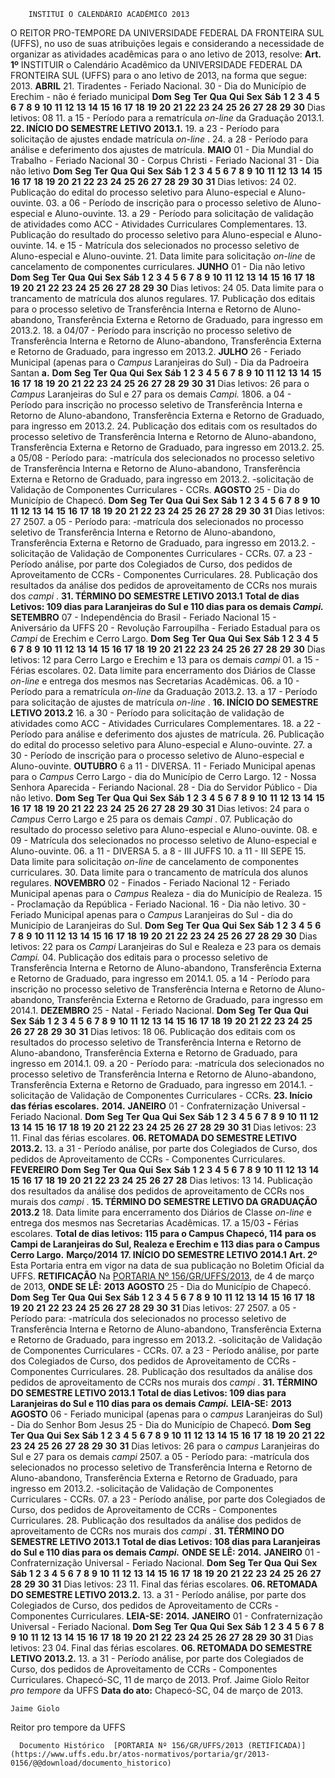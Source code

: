         INSTITUI O CALENDÁRIO ACADÊMICO 2013  

 O REITOR PRO-TEMPORE DA UNIVERSIDADE FEDERAL DA FRONTEIRA SUL (UFFS), no uso de suas atribuições legais e considerando a necessidade de organizar as atividades acadêmicas para o ano letivo de 2013, resolve:   **Art. 1º**  INSTITUIR o Calendário Acadêmico da UNIVERSIDADE FEDERAL DA FRONTEIRA SUL (UFFS) para o ano letivo de 2013, na forma que segue: 2013.      **ABRIL**     21. Tiradentes - Feriado Nacional. 30 - Dia do Município de Erechim - não é feriado municipal      **Dom**   **Seg**   **Ter**   **Qua**   **Qui**   **Sex**   **Sáb**        **1**   **2**   **3**   **4**   **5**   **6**     **7**   **8**   **9**   **10**   **11**   **12**   **13**     **14**   **15**   **16**   **17**   **18**   **19**   **20**     **21**   **22**   **23**   **24**   **25**   **26**   **27**     **28**   **29**   **30**                 Dias letivos: 08 11. a 15 - Período para a rematrícula *on-line* da Graduação 2013.1. **22. INÍCIO DO SEMESTRE LETIVO 2013.1.** 19. a 23 - Período para solicitação de ajustes endade matrícula *on-line* . 24. a 28 - Período para análise e deferimento dos ajustes de matrícula.     **MAIO**     01 - Dia Mundial do Trabalho - Feriado Nacional 30 - Corpus Christi - Feriado Nacional 31 - Dia não letivo     **Dom**   **Seg**   **Ter**   **Qua**   **Qui**   **Sex**   **Sáb**              **1**   **2**   **3**   **4**     **5**   **6**   **7**   **8**   **9**   **10**   **11**     **12**   **13**   **14**   **15**   **16**   **17**   **18**     **19**   **20**   **21**   **22**   **23**   **24**   **25**     **26**   **27**   **28**   **29**   **30**   **31**        Dias letivos: 24 02. Publicação do edital do processo seletivo para Aluno-especial e Aluno-ouvinte. 03. a 06 - Período de inscrição para o processo seletivo de Aluno-especial e Aluno-ouvinte. 13. a 29 - Período para solicitação de validação de atividades como ACC - Atividades Curriculares Complementares. 13. Publicação do resultado do processo seletivo para Aluno-especial e Aluno-ouvinte. 14. e 15 - Matrícula dos selecionados no processo seletivo de Aluno-especial e Aluno-ouvinte. 21. Data limite para solicitação *on-line* de cancelamento de componentes curriculares.     **JUNHO**     01 - Dia não letivo       **Dom**   **Seg**   **Ter**   **Qua**   **Qui**   **Sex**   **Sáb**                       **1**     **2**   **3**   **4**   **5**   **6**   **7**   **8**     **9**   **10**   **11**   **12**   **13**   **14**   **15**     **16**   **17**   **18**   **19**   **20**   **21**   **22**     **23**   **24**   **25**   **26**   **27**   **28**   **29**     **30**                       Dias letivos: 24 05. Data limite para o trancamento de matrícula dos alunos regulares. 17. Publicação dos editais para o processo seletivo de Transferência Interna e Retorno de Aluno-abandono, Transferência Externa e Retorno de Graduado, para ingresso em 2013.2. 18. a 04/07 - Período para inscrição no processo seletivo de Transferência Interna e Retorno de Aluno-abandono, Transferência Externa e Retorno de Graduado, para ingresso em 2013.2.     **JULHO**     26 - Feriado Municipal (apenas para o *Campus* Laranjeiras do Sul) - Dia da Padroeira Santan **a.**     **Dom**   **Seg**   **Ter**   **Qua**   **Qui**   **Sex**   **Sáb**        **1**   **2**   **3**   **4**   **5**   **6**     **7**   **8**   **9**   **10**   **11**   **12**   **13**     **14**   **15**   **16**   **17**   **18**   **19**   **20**     **21**   **22**   **23**   **24**   **25**   **26**   **27**     **28**   **29**   **30**   **31**              Dias letivos: 26 para o *Campus* Laranjeiras do Sul e 27 para os demais *Campi.* 1806. a 04 - Período para inscrição no processo seletivo de Transferência Interna e Retorno de Aluno-abandono, Transferência Externa e Retorno de Graduado, para ingresso em 2013.2. 24. Publicação dos editais com os resultados do processo seletivo de Transferência Interna e Retorno de Aluno-abandono, Transferência Externa e Retorno de Graduado, para ingresso em 2013.2. 25. a 05/08 - Período para: -matrícula dos selecionados no processo seletivo de Transferência Interna e Retorno de Aluno-abandono, Transferência Externa e Retorno de Graduado, para ingresso em 2013.2. -solicitação de Validação de Componentes Curriculares - CCRs.     **AGOSTO**     25 - Dia do Município de Chapecó.     **Dom**   **Seg**   **Ter**   **Qua**   **Qui**   **Sex**   **Sáb**                 **1**   **2**   **3**     **4**   **5**   **6**   **7**   **8**   **9**   **10**     **11**   **12**   **13**   **14**   **15**   **16**   **17**     **18**   **19**   **20**   **21**   **22**   **23**   **24**     **25**   **26**   **27**   **28**   **29**   **30**   **31**     Dias letivos: 27 2507. a 05 - Período para: -matrícula dos selecionados no processo seletivo de Transferência Interna e Retorno de Aluno-abandono, Transferência Externa e Retorno de Graduado, para ingresso em 2013.2. -solicitação de Validação de Componentes Curriculares - CCRs. 07. a 23 - Período análise, por parte dos Colegiados de Curso, dos pedidos de Aproveitamento de CCRs - Componentes Curriculares. 28. Publicação dos resultados da análise dos pedidos de aproveitamento de CCRs nos murais dos *campi* . **31. TÉRMINO DO SEMESTRE LETIVO 2013.1** **Total de dias Letivos: 109 dias para Laranjeiras do Sul e 110 dias para os demais *Campi.***      **SETEMBRO**     07 - Independência do Brasil - Feriado Nacional 15 - Aniversário da UFFS 20 - Revolução Farroupilha - Feriado Estadual para os *Campi* de Erechim e Cerro Largo.      **Dom**   **Seg**   **Ter**   **Qua**   **Qui**   **Sex**   **Sáb**     **1**   **2**   **3**   **4**   **5**   **6**   **7**     **8**   **9**   **10**   **11**   **12**   **13**   **14**     **15**   **16**   **17**   **18**   **19**   **20**   **21**     **22**   **23**   **24**   **25**   **26**   **27**   **28**     **29**   **30**                    Dias letivos: 12 para Cerro Largo e Erechim e 13 para os demais *campi* 01. a 15 - Férias escolares. 02. Data limite para encerramento dos Diários de Classe *on-line* e entrega dos mesmos nas Secretarias Acadêmicas. 06. a 10 - Período para a rematrícula *on-line*  da Graduação 2013.2. 13. a 17 - Período para solicitação de ajustes de matrícula *on-line* . **16. INÍCIO DO SEMESTRE LETIVO 2013.2** 16. a 30 - Período para solicitação de validação de atividades como ACC - Atividades Curriculares Complementares. 18. a 22 - Período para análise e deferimento dos ajustes de matrícula. 26. Publicação do edital do processo seletivo para Aluno-especial e Aluno-ouvinte. 27. a 30 - Período de inscrição para o processo seletivo de Aluno-especial e Aluno-ouvinte.     **OUTUBRO**     6 a 11 - DIVERSA. 11 - Feriado Municipal apenas para o *Campus* Cerro Largo - dia do Município de Cerro Largo. 12 - Nossa Senhora Aparecida - Feriando Nacional. 28 - Dia do Servidor Público - Dia não letivo.       **Dom**   **Seg**   **Ter**   **Qua**   **Qui**   **Sex**   **Sáb**           **1**   **2**   **3**   **4**   **5**     **6**   **7**   **8**   **9**   **10**   **11**   **12**     **13**   **14**   **15**   **16**   **17**   **18**   **19**     **20**   **21**   **22**   **23**   **24**   **25**   **26**     **27**   **28**   **29**   **30**   **31**           Dias letivos: 24 para o *Campus* Cerro Largo e 25 para os demais *Campi* . 07. Publicação do resultado do processo seletivo para Aluno-especial e Aluno-ouvinte. 08. e 09 - Matrícula dos selecionados no processo seletivo de Aluno-especial e Aluno-ouvinte. 06. a 11 - DIVERSA 5. a 8 - III JUFFS 10. a 11 - III SEPE 15. Data limite para solicitação *on-line* de cancelamento de componentes curriculares. 30. Data limite para o trancamento de matrícula dos alunos regulares.     **NOVEMBRO**     02 - Finados - Feriado Nacional 12 - Feriado Municipal apenas para o *Campus* Realeza - dia do Município de Realeza. 15 - Proclamação da República - Feriado Nacional. 16 - Dia não letivo. 30 - Feriado Municipal apenas para o *Campus* Laranjeiras do Sul - dia do Município de Laranjeiras do Sul.     **Dom**   **Seg**   **Ter**   **Qua**   **Qui**   **Sex**   **Sáb**                    **1**   **2**     **3**   **4**   **5**   **6**   **7**   **8**   **9**     **10**   **11**   **12**   **13**   **14**   **15**   **16**     **17**   **18**   **19**   **20**   **21**   **22**   **23**     **24**   **25**   **26**   **27**   **28**   **29**   **30**     Dias letivos: 22 para os *Campi* Laranjeiras do Sul e Realeza e 23 para os demais *Campi.* 04. Publicação dos editais para o processo seletivo de Transferência Interna e Retorno de Aluno-abandono, Transferência Externa e Retorno de Graduado, para ingresso em 2014.1. 05. a 14 - Período para inscrição no processo seletivo de Transferência Interna e Retorno de Aluno-abandono, Transferência Externa e Retorno de Graduado, para ingresso em 2014.1.     **DEZEMBRO**     25 - Natal - Feriado Nacional.      **Dom**   **Seg**   **Ter**   **Qua**   **Qui**   **Sex**   **Sáb**     **1**   **2**   **3**   **4**   **5**   **6**   **7**     **8**   **9**   **10**   **11**   **12**   **13**   **14**     **15**   **16**   **17**   **18**   **19**   **20**   **21**     **22**   **23**   **24**   **25**   **26**   **27**   **28**     **29**   **30**   **31**                 Dias letivos: 18 06. Publicação dos editais com os resultados do processo seletivo de Transferência Interna e Retorno de Aluno-abandono, Transferência Externa e Retorno de Graduado, para ingresso em 2014.1. 09. a 20 - Período para: -matrícula dos selecionados no processo seletivo de Transferência Interna e Retorno de Aluno-abandono, Transferência Externa e Retorno de Graduado, para ingresso em 2014.1. -solicitação de Validação de Componentes Curriculares - CCRs. **23. Início das férias escolares.** **2014.**       **JANEIRO**     01 - Confraternização Universal - Feriado Nacional.      **Dom**   **Seg**   **Ter**   **Qua**   **Qui**   **Sex**   **Sáb**              **1**   **2**   **3**   **4**     **5**   **6**   **7**   **8**   **9**   **10**   **11**     **12**   **13**   **14**   **15**   **16**   **17**   **18**     **19**   **20**   **21**   **22**   **23**   **24**   **25**     **26**   **27**   **28**   **29**   **30**   **31**        Dias letivos: 23 11. Final das férias escolares. **06. RETOMADA DO SEMESTRE LETIVO 2013.2.** 13. a 31 - Período análise, por parte dos Colegiados de Curso, dos pedidos de Aproveitamento de CCRs - Componentes Curriculares.     **FEVEREIRO**         **Dom**   **Seg**   **Ter**   **Qua**   **Qui**   **Sex**   **Sáb**                       **1**     **2**   **3**   **4**   **5**   **6**   **7**   **8**     **9**   **10**   **11**   **12**   **13**   **14**   **15**     **16**   **17**   **18**   **19**   **20**   **21**   **22**     **23**   **24**   **25**   **26**   **27**   **28**        Dias letivos: 13 14. Publicação dos resultados da análise dos pedidos de aproveitamento de CCRs nos murais dos *campi* . **15. TÉRMINO DO SEMESTRE LETIVO DA GRADUAÇÃO 2013.2** 18. Data limite para encerramento dos Diários de Classe *on-line* e entrega dos mesmos nas Secretarias Acadêmicas. 17. a 15/03  **-** Férias escolares. **Total de dias letivos: 115 para o Campus Chapecó, 114 para os Campi de Laranjeiras do Sul, Realeza e Erechim e 113 dias para o Campus Cerro Largo.** **Março/2014** **17. INÍCIO DO SEMESTRE LETIVO 2014.1**   **Art. 2º**  Esta Portaria entra em vigor na data de sua publicação no Boletim Oficial da UFFS.   **RETIFICAÇÃO** Na [PORTARIA Nº 156/GR/UFFS/2013](https://www.uffs.edu.br/atos-normativos/portaria/gr/2013-0156), de 4 de março de 2013,   **ONDE SE LÊ:**      **2013** **AGOSTO**     25 - Dia do Município de Chapecó.     **Dom**   **Seg**   **Ter**   **Qua**   **Qui**   **Sex**   **Sáb**                 **1**   **2**   **3**     **4**   **5**   **6**   **7**   **8**   **9**   **10**     **11**   **12**   **13**   **14**   **15**   **16**   **17**     **18**   **19**   **20**   **21**   **22**   **23**   **24**     **25**   **26**   **27**   **28**   **29**   **30**   **31**     Dias letivos: 27 2507. a 05 - Período para: -matrícula dos selecionados no processo seletivo de Transferência Interna e Retorno de Aluno-abandono, Transferência Externa e Retorno de Graduado, para ingresso em 2013.2. -solicitação de Validação de Componentes Curriculares - CCRs. 07. a 23 - Período análise, por parte dos Colegiados de Curso, dos pedidos de Aproveitamento de CCRs - Componentes Curriculares. 28. Publicação dos resultados da análise dos pedidos de aproveitamento de CCRs nos murais dos *campi* . **31. TÉRMINO DO SEMESTRE LETIVO 2013.1** **Total de dias Letivos: 109 dias para Laranjeiras do Sul e 110 dias para os demais *Campi.***    **LEIA-SE:**     **2013** **AGOSTO**     06 - Feriado municipal (apenas para o *campus* Laranjeiras do Sul) - Dia do Senhor Bom Jesus 25 - Dia do Município de Chapecó.     **Dom**   **Seg**   **Ter**   **Qua**   **Qui**   **Sex**   **Sáb**                 **1**   **2**   **3**     **4**   **5**   **6**   **7**   **8**   **9**   **10**     **11**   **12**   **13**   **14**   **15**   **16**   **17**     **18**   **19**   **20**   **21**   **22**   **23**   **24**     **25**   **26**   **27**   **28**   **29**   **30**   **31**     Dias letivos: 26 para o *campus* Laranjeiras do Sul e 27 para os demais *campi* 2507. a 05 - Período para: -matrícula dos selecionados no processo seletivo de Transferência Interna e Retorno de Aluno-abandono, Transferência Externa e Retorno de Graduado, para ingresso em 2013.2. -solicitação de Validação de Componentes Curriculares - CCRs. 07. a 23 - Período análise, por parte dos Colegiados de Curso, dos pedidos de Aproveitamento de CCRs - Componentes Curriculares. 28. Publicação dos resultados da análise dos pedidos de aproveitamento de CCRs nos murais dos *campi* . **31. TÉRMINO DO SEMESTRE LETIVO 2013.1** **Total de dias Letivos: 108 dias para Laranjeiras do Sul e 110 dias para os demais *Campi.***    **ONDE SE LÊ:** **2014.**      **JANEIRO**     01 - Confraternização Universal - Feriado Nacional.      **Dom**   **Seg**   **Ter**   **Qua**   **Qui**   **Sex**   **Sáb**              **1**   **2**   **3**   **4**     **5**   **6**   **7**   **8**   **9**   **10**   **11**     **12**   **13**   **14**   **15**   **16**   **17**   **18**     **19**   **20**   **21**   **22**   **23**   **24**   **25**     **26**   **27**   **28**   **29**   **30**   **31**        Dias letivos: 23 11. Final das férias escolares. **06. RETOMADA DO SEMESTRE LETIVO 2013.2.** 13. a 31 - Período análise, por parte dos Colegiados de Curso, dos pedidos de Aproveitamento de CCRs - Componentes Curriculares.   **LEIA-SE:** **2014.**      **JANEIRO**     01 - Confraternização Universal - Feriado Nacional.      **Dom**   **Seg**   **Ter**   **Qua**   **Qui**   **Sex**   **Sáb**              **1**   **2**   **3**   **4**     **5**   **6**   **7**   **8**   **9**   **10**   **11**     **12**   **13**   **14**   **15**   **16**   **17**   **18**     **19**   **20**   **21**   **22**   **23**   **24**   **25**     **26**   **27**   **28**   **29**   **30**   **31**        Dias letivos: 23 04. Final das férias escolares. **06. RETOMADA DO SEMESTRE LETIVO 2013.2.** 13. a 31 - Período análise, por parte dos Colegiados de Curso, dos pedidos de Aproveitamento de CCRs - Componentes Curriculares.   Chapecó-SC, 11 de março de 2013. Prof. Jaime Giolo   Reitor *pro tempore* da UFFS    **Data do ato:** Chapecó-SC, 04 de março de 2013.   
 

    Jaime Giolo   
 Reitor pro tempore da UFFS 

      Documento Histórico  [PORTARIA Nº 156/GR/UFFS/2013 (RETIFICADA)](https://www.uffs.edu.br/atos-normativos/portaria/gr/2013-0156/@@download/documento_historico)     
      